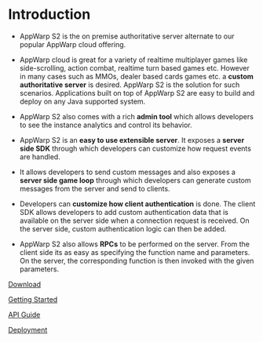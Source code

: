 Introduction
===============

* AppWarp S2 is the on premise authoritative server alternate to our popular AppWarp cloud offering.

* AppWarp cloud is great for a variety of realtime multiplayer games like side-scrolling, action combat, realtime turn based games etc. However in many cases such as MMOs, dealer based cards games etc. a **custom authoritative server** is desired. AppWarp S2 is the solution for such scenarios. Applications built on top of AppWarp S2 are easy to build and deploy on any Java supported system.

* AppWarp S2 also comes with a rich **admin tool** which allows developers to see the instance analytics and control its behavior.

* AppWarp S2 is an **easy to use extensible server**. It exposes a **server side SDK** through which developers can customize how request events are handled. 

* It allows developers to send custom messages and also exposes a **server side game loop** through which developers can generate custom messages from the server and send to clients. 

* Developers can **customize how client authentication** is done. The client SDK allows developers to add custom authentication data that is available on the server side when a connection request is received. On the server side, custom authentication logic can then be added.

* AppWarp S2 also allows **RPCs** to be performed on the server. From the client side its as easy as specifying the function name and parameters. On the server, the corresponding function is then invoked with the given parameters.


[Download](https://github.com/shephertz/AppWarpS2Public/wiki/Download)

[Getting Started](https://github.com/shephertz/AppWarpS2Public/wiki/Getting-Started)

[API Guide](https://github.com/shephertz/AppWarpS2Public/wiki/API-Guide)

[Deployment](https://github.com/shephertz/AppWarpS2Public/wiki/Deployment)
